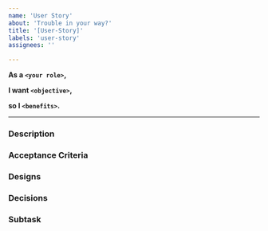 ```yaml
---
name: 'User Story'
about: 'Trouble in your way?'
title: '[User-Story]'
labels: 'user-story'
assignees: ''

---
```


**As a `<your role>`,**

**I want `<objective>`,**

**so I `<benefits>`.**

--- 

### Description
<!-- Short and concise description -->


### Acceptance Criteria
<!-- Acceptance criteria -->

### Designs
<!-- Designs relating to this story -->

### Decisions
<!-- Any important decisions -->

### Subtask
<!-- What work need to be done to complete this story -->